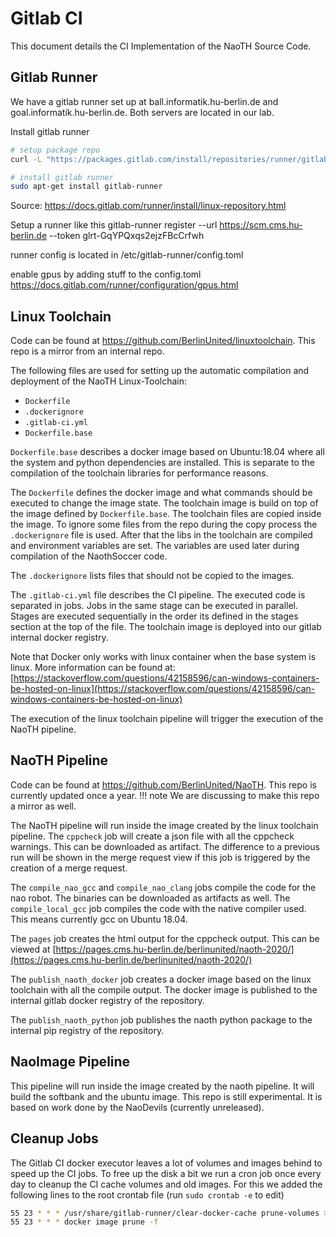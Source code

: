 # Gitlab CI
This document details the CI Implementation of the NaoTH Source Code.

## Gitlab Runner
We have a gitlab runner set up at ball.informatik.hu-berlin.de and goal.informatik.hu-berlin.de. Both servers are located in our lab.

Install gitlab runner
```bash
# setup package repo
curl -L "https://packages.gitlab.com/install/repositories/runner/gitlab-runner/script.deb.sh" | sudo bash

# install gitlab runner
sudo apt-get install gitlab-runner
```
Source: https://docs.gitlab.com/runner/install/linux-repository.html

Setup a runner like this
gitlab-runner register  --url https://scm.cms.hu-berlin.de  --token glrt-GqYPQxqs2ejzFBcCrfwh

runner config is located in /etc/gitlab-runner/config.toml

enable gpus by adding stuff to the config.toml
https://docs.gitlab.com/runner/configuration/gpus.html



## Linux Toolchain
Code can be found at https://github.com/BerlinUnited/linuxtoolchain. This repo is a mirror from an internal repo.  

The following files are used for setting up the automatic compilation and deployment of the NaoTH Linux-Toolchain:  
- `Dockerfile`  
- `.dockerignore`  
- `.gitlab-ci.yml`  
- `Dockerfile.base`  

`Dockerfile.base` describes a docker image based on Ubuntu:18.04 where all the system and python dependencies are installed. 
This is separate to the compilation of the toolchain libraries for performance reasons.

The `Dockerfile` defines the docker image and what commands should be executed to change the image state. The 
toolchain image is build on top of the image defined by `Dockerfile.base`. The toolchain files are copied inside 
the image. To ignore some files from the repo during the copy process the `.dockerignore` file is used. After that the 
libs in the toolchain are compiled and environment variables are set. The variables are used later during compilation 
of the NaothSoccer code.

The `.dockerignore` lists files that should not be copied to the images.

The `.gitlab-ci.yml` file describes the CI pipeline. The executed code is separated in jobs. Jobs in the same stage can 
be executed in parallel. Stages are executed sequentially in the order its defined in the stages section at the top 
of the file. The toolchain image is deployed into our gitlab internal docker registry.

Note that Docker only works with linux container when the base system is linux. More information can be found at: 
[https://stackoverflow.com/questions/42158596/can-windows-containers-be-hosted-on-linux](https://stackoverflow.com/questions/42158596/can-windows-containers-be-hosted-on-linux)

The execution of the linux toolchain pipeline will trigger the execution of the NaoTH pipeline.

## NaoTH Pipeline
Code can be found at https://github.com/BerlinUnited/NaoTH. This repo is currently updated once a year. 
!!! note
    We are discussing to make this repo a mirror as well.

The NaoTH pipeline will run inside the image created by the linux toolchain pipeline. The `cppcheck` job will create a
json file with all the cppcheck warnings. This can be downloaded as artifact. The difference to a previous run will be 
shown in the merge request view if this job is triggered by the creation of a merge request.

The `compile_nao_gcc` and `compile_nao_clang` jobs compile the code for the nao robot. The binaries can be downloaded as
artifacts as well. The `compile_local_gcc` job compiles the code with the native compiler used. This means currently gcc
on Ubuntu 18.04.

The `pages` job creates the html output for the cppcheck output. This can be viewed at 
[https://pages.cms.hu-berlin.de/berlinunited/naoth-2020/](https://pages.cms.hu-berlin.de/berlinunited/naoth-2020/)

The `publish_naoth_docker` job creates a docker image based on the linux toolchain with all the compile output. The
docker image is published to the internal gitlab docker registry of the repository.

The `publish_naoth_python` job publishes the naoth python package to the internal pip registry of the repository.

## NaoImage Pipeline
This pipeline will run inside the image created by the naoth pipeline. It will build the softbank and the ubuntu image. 
This repo is still experimental. It is based on work done by the NaoDevils (currently unreleased).

## Cleanup Jobs
The Gitlab CI docker executor leaves a lot of volumes and images behind to speed up the CI jobs. To free up the disk a bit
we run a cron job once every day to cleanup the CI cache volumes and old images. For this we added the following lines to
the root crontab file (run `sudo crontab -e` to edit)
```bash
55 23 * * * /usr/share/gitlab-runner/clear-docker-cache prune-volumes >/dev/null 2>&1
55 23 * * * docker image prune -f
```